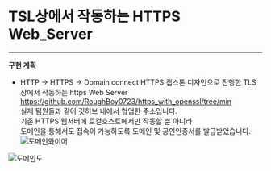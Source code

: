 # TSL상에서 작동하는 HTTPS Web_Server
---
**구현 계획**
 * HTTP -> HTTPS -> Domain connect HTTPS
캡스톤 디자인으로 진행한 TLS상에서 작동하는 https Web Server
https://github.com/RoughBoy0723/https_with_openssl/tree/min</br>실제 팀원들과 같이 깃허브 내에서 협업한 주소입니다.</br>
기존 HTTPS 웹서버에 로컬호스트에서만 작동할 뿐 아니라</br>도메인을 통해서도 접속이 가능하도록 도메인 및 공인인증서를 발급받았습니다.
![도메인와이어](https://github.com/Peace-Min/HTTPS-WebServer/assets/128281240/62193ae7-077e-447a-8b2a-99634c8b634a)


![도메인도](https://github.com/Peace-Min/HTTPS-WebServer/assets/128281240/c36d8cf2-aae7-4fdb-80e2-a6c35237634f)
